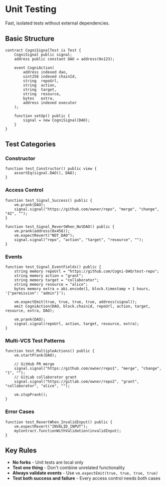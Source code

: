 # Unit Testing

Fast, isolated tests without external dependencies.

## Basic Structure
```solidity
contract CogniSignalTest is Test {
    CogniSignal public signal;
    address public constant DAO = address(0x123);

    event CogniAction(
        address indexed dao,
        uint256 indexed chainId,
        string  repoUrl,
        string  action,
        string  target,
        string  resource,
        bytes   extra,
        address indexed executor
    );

    function setUp() public {
        signal = new CogniSignal(DAO);
    }
}
```

## Test Categories

### Constructor
```solidity
function test_Constructor() public view {
    assertEq(signal.DAO(), DAO);
}
```

### Access Control
```solidity
function test_Signal_Success() public {
    vm.prank(DAO);
    signal.signal("https://github.com/owner/repo", "merge", "change", "42", "");
}

function test_Signal_RevertWhen_NotDAO() public {
    vm.prank(address(0x456));
    vm.expectRevert("NOT_DAO");
    signal.signal("repo", "action", "target", "resource", "");
}
```

### Events
```solidity
function test_Signal_EventFields() public {
    string memory repoUrl = "https://github.com/Cogni-DAO/test-repo";
    string memory action = "grant";
    string memory target = "collaborator";
    string memory resource = "alice";
    bytes memory extra = abi.encode(1, block.timestamp + 1 hours, '{"permission": "admin"}');

    vm.expectEmit(true, true, true, true, address(signal));
    emit CogniAction(DAO, block.chainid, repoUrl, action, target, resource, extra, DAO);
    
    vm.prank(DAO);
    signal.signal(repoUrl, action, target, resource, extra);
}
```

### Multi-VCS Test Patterns
```solidity
function test_MultipleActions() public {
    vm.startPrank(DAO);
    
    // GitHub PR merge
    signal.signal("https://github.com/owner/repo1", "merge", "change", "1", "");
    // GitLab collaborator grant
    signal.signal("https://gitlab.com/owner/repo2", "grant", "collaborator", "alice", "");
    
    vm.stopPrank();
}
```

### Error Cases
```solidity
function test_RevertWhen_InvalidInput() public {
    vm.expectRevert("INVALID_INPUT");
    myContract.functionWithValidation(invalidInput);
}
```

## Key Rules

- **No forks** - Unit tests are local only
- **Test one thing** - Don't combine unrelated functionality  
- **Always validate events** - Use `vm.expectEmit(true, true, true, true)`
- **Test both success and failure** - Every access control needs both cases